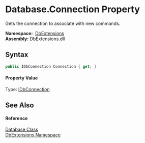 Database.Connection Property
============================
Gets the connection to associate with new commands.

  **Namespace:**  [DbExtensions][1]  
  **Assembly:** DbExtensions.dll

Syntax
------

```csharp
public IDbConnection Connection { get; }
```

#### Property Value
Type: [IDbConnection][2]

See Also
--------

#### Reference
[Database Class][3]  
[DbExtensions Namespace][1]  

[1]: ../README.md
[2]: https://docs.microsoft.com/dotnet/api/system.data.idbconnection
[3]: README.md